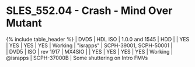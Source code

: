 # SLES_552.04 - Crash - Mind Over Mutant

{% include table_header %}
| DVD5 | HDL ISO | 1.0.0 and 1545 | HDD |  | YES | YES | YES | YES | Working | "israpps" | SCPH-39001, SCPH-50001 |  
| DVD5 | ISO | rev 1917 | MX4SIO |  | YES | YES | YES | YES | Working | @israpps | SCPH-37000B | Some shuttering on Intro FMVs 
